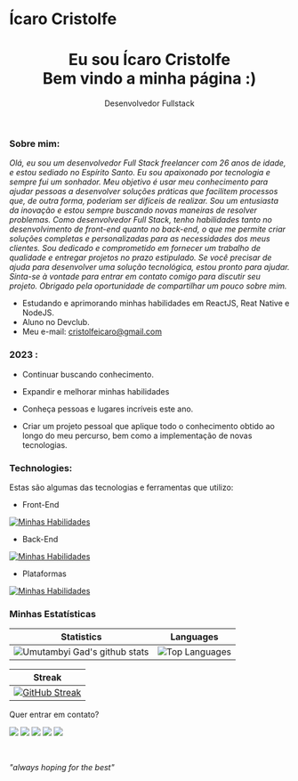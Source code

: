 ## <h1>Ícaro Cristolfe </h1>

<h1 align='center'>
  Eu sou Ícaro Cristolfe
  <br/>
  Bem vindo a minha página :)
</h1>
<p align='center'>
   Desenvolvedor Fullstack
</p>
  <br>
  
</div>


###  Sobre mim:

<p>
  <em>
    Olá, eu sou um desenvolvedor Full Stack freelancer com 26 anos de idade, e estou sediado no Espírito Santo. Eu sou apaixonado por tecnologia e sempre fui um sonhador. Meu objetivo é usar meu conhecimento para ajudar pessoas a desenvolver soluções práticas que facilitem processos que, de outra forma, poderiam ser difíceis de realizar. Sou um entusiasta da inovação e estou sempre buscando novas maneiras de resolver problemas.
    Como desenvolvedor Full Stack, tenho habilidades tanto no desenvolvimento de front-end quanto no back-end, o que me permite criar soluções completas e personalizadas para as necessidades dos meus clientes. Sou dedicado e comprometido em fornecer um trabalho de qualidade e entregar projetos no prazo estipulado.
    Se você precisar de ajuda para desenvolver uma solução tecnológica, estou pronto para ajudar. Sinta-se à vontade para entrar em contato comigo para discutir seu projeto. Obrigado pela oportunidade de compartilhar um pouco sobre mim.

  </em>
</p>

- Estudando e aprimorando minhas habilidades em ReactJS, Reat Native e NodeJS.
- Aluno no Devclub.
- Meu e-mail: cristolfeicaro@gmail.com

### 2023 :

- Continuar buscando conhecimento.

- Expandir e melhorar minhas habilidades

- Conheça pessoas e lugares incríveis este ano.

- Criar um projeto pessoal que aplique todo o conhecimento obtido ao longo do meu percurso, bem como a implementação de novas tecnologias.

###  Technologies:

Estas são algumas das tecnologias e ferramentas que utilizo:

- Front-End

[![Minhas Habilidades](https://skillicons.dev/icons?i=html,css,js,ts,react,styledcomponents,tailwind,jest,bootstrap,materialui)](https://skillicons.dev)

- Back-End

[![Minhas Habilidades](https://skillicons.dev/icons?i=nodejs,express,docker,mongodb,mysql,postgres)](https://skillicons.dev)

- Plataformas

[![Minhas Habilidades](https://skillicons.dev/icons?i=git,figma,linux)](https://skillicons.dev)

### Minhas Estatísticas

| Statistics                                                                                                                                                            | Languages                                                                                                                                                                    |
| ------------------------------------------------------------------------------------------------------------------------------------------------------------------------ | ---------------------------------------------------------------------------------------------------------------------------------------------------------------------------------- |
| ![Umutambyi Gad's github stats](https://github-readme-stats.vercel.app/api?username=Icristolfe&show_icons=true&hide_border=true&count_private=true&theme=jolly) | ![Top Languages](https://github-readme-stats.vercel.app/api/top-langs/?username=Icristolfe&langs_count=10&count_private=true&hide_border=true&theme=jolly&layout=compact) |


| Streak                                                                                                                                                             |
| ----------------------------------------------------------------------------------------------------------------------------------------------------------------------- |
| [![GitHub Streak](https://streak-stats.demolab.com/?user=Icristolfe&theme=jolly)](https://git.io/streak-stats) |

Quer entrar em contato?

<div>
  

  <p align="left">
  <a href="mailto:cristolfeicaro@gmail.com" alt="Gmail" target="_blanked">
  <img src="https://img.shields.io/badge/-Gmail-FF0000?style=flat-square&labelColor=FF0000&logo=gmail&logoColor=white&link=LINK-DO-SEU-EMAIL" /></a>

  <a href="https://www.linkedin.com/in/%C3%ADcaro-cristolfe-0b8104197/" alt="Linkedin" target="_blanked">
  <img src="https://img.shields.io/badge/-Linkedin-0e76a8?style=flat-square&logo=Linkedin&logoColor=white&link=LINK-DO-SEU-LINKEDIN" /></a>

  <a href="https://wa.me/+5527997679661" alt="WhatsApp" target="_blanked">
  <img src="https://img.shields.io/badge/-WhatsApp-25d366?style=flat-square&labelColor=25d366&logo=whatsapp&logoColor=white&link=API-DO-SEU-WHATSAPP"/></a>

  <a href="https://www.facebook.com/icaro.cristolfe/" alt="Facebook" target="_blanked">
  <img src="https://img.shields.io/badge/-Facebook-3b5998?style=flat-square&labelColor=3b5998&logo=facebook&logoColor=white&link=LINK-DO-SEU-FACEBOOK"/></a>

  <a href="https://www.instagram.com/cristolfe/" alt="Instagram" target="_blanked">
  <img src="https://img.shields.io/badge/-Instagram-DF0174?style=flat-square&labelColor=DF0174&logo=instagram&logoColor=white&link=LINK-DO-SEU-INSTAGRAM"/></a>
</p>  
 
</div>
<br>
<p> <span style="font-style:italic">"always hoping for the best"</span></p>

